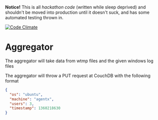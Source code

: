 **Notice!** This is all *hackathon code* (written while sleep deprived)
and shouldn't be moved into production until it doesn't suck, and
has some automated testing thrown in.

[![Code Climate](https://codeclimate.com/github/crew/metrics2-aggregator.png)](https://codeclimate.com/github/crew/metrics2-aggregator)

Aggregator
==========

The aggregator will take data from wtmp files and the given windows log
files

The aggregator will throw a PUT request at CouchDB with the following format

```json
{
  "os": "ubuntu",
  "machine": "agentx",
  "users": 3,
  "timestamp": 1360218630
}
```

